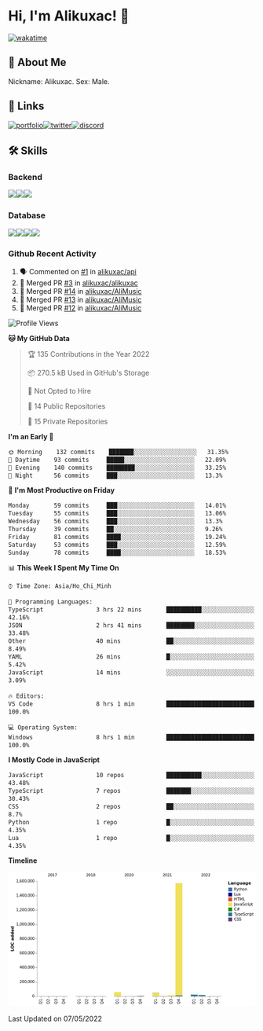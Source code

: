 # Hi, I'm Alikuxac! 👋
[![wakatime](https://wakatime.com/badge/user/f351a39f-05c3-4440-84c7-6444ba23d95e.svg)](https://wakatime.com/@alikuxac)
## 🚀 About Me
Nickname: Alikuxac.
Sex: Male.

## 🔗 Links
[![portfolio][portfolio-badge]][website-link][![twitter][twitter-badge]][twitter-link][![discord][discord-badge]][discord-link]

## 🛠 Skills
<!---### Frontend--->

### Backend
[![](https://img.shields.io/badge/C%23-239120?style=for-the-badge&logo=c-sharp&logoColor=white)]()[![](https://img.shields.io/badge/JavaScript-F7DF1E?style=for-the-badge&logo=javascript&logoColor=black)]()[![](https://img.shields.io/badge/TypeScript-007ACC?style=for-the-badge&logo=typescript&logoColor=white)]()
### Database
[![](https://img.shields.io/badge/MySQL-00000F?style=for-the-badge&logo=mysql&logoColor=white)]()[![](https://img.shields.io/badge/MongoDB-4EA94B?style=for-the-badge&logo=mongodb&logoColor=white)]()[![](https://img.shields.io/badge/PostgreSQL-316192?style=for-the-badge&logo=postgresql&logoColor=white)]()[![](https://img.shields.io/badge/Redis-D82C20?style=for-the-badge&logo=RedislogoColor=white)]()
<!---### Tools--->

<!---### Framework--->

### Github Recent Activity
<!--START_SECTION:activity-->
1. 🗣 Commented on [#1](https://github.com/alikuxac/api/issues/1) in [alikuxac/api](https://github.com/alikuxac/api)
2. 🎉 Merged PR [#3](https://github.com/alikuxac/alikuxac/pull/3) in [alikuxac/alikuxac](https://github.com/alikuxac/alikuxac)
3. 🎉 Merged PR [#14](https://github.com/alikuxac/AliMusic/pull/14) in [alikuxac/AliMusic](https://github.com/alikuxac/AliMusic)
4. 🎉 Merged PR [#13](https://github.com/alikuxac/AliMusic/pull/13) in [alikuxac/AliMusic](https://github.com/alikuxac/AliMusic)
5. 🎉 Merged PR [#12](https://github.com/alikuxac/AliMusic/pull/12) in [alikuxac/AliMusic](https://github.com/alikuxac/AliMusic)
<!--END_SECTION:activity-->

<!--START_SECTION:waka-->
![Profile Views](http://img.shields.io/badge/Profile%20Views-121-blue)

**🐱 My GitHub Data** 

> 🏆 135 Contributions in the Year 2022
 > 
> 📦 270.5 kB Used in GitHub's Storage 
 > 
> 🚫 Not Opted to Hire
 > 
> 📜 14 Public Repositories 
 > 
> 🔑 15 Private Repositories  
 > 
**I'm an Early 🐤** 

```text
🌞 Morning    132 commits    ███████░░░░░░░░░░░░░░░░░░   31.35% 
🌆 Daytime    93 commits     █████░░░░░░░░░░░░░░░░░░░░   22.09% 
🌃 Evening    140 commits    ████████░░░░░░░░░░░░░░░░░   33.25% 
🌙 Night      56 commits     ███░░░░░░░░░░░░░░░░░░░░░░   13.3%

```
📅 **I'm Most Productive on Friday** 

```text
Monday       59 commits     ███░░░░░░░░░░░░░░░░░░░░░░   14.01% 
Tuesday      55 commits     ███░░░░░░░░░░░░░░░░░░░░░░   13.06% 
Wednesday    56 commits     ███░░░░░░░░░░░░░░░░░░░░░░   13.3% 
Thursday     39 commits     ██░░░░░░░░░░░░░░░░░░░░░░░   9.26% 
Friday       81 commits     ████░░░░░░░░░░░░░░░░░░░░░   19.24% 
Saturday     53 commits     ███░░░░░░░░░░░░░░░░░░░░░░   12.59% 
Sunday       78 commits     ████░░░░░░░░░░░░░░░░░░░░░   18.53%

```


📊 **This Week I Spent My Time On** 

```text
⌚︎ Time Zone: Asia/Ho_Chi_Minh

💬 Programming Languages: 
TypeScript               3 hrs 22 mins       ██████████░░░░░░░░░░░░░░░   42.16% 
JSON                     2 hrs 41 mins       ████████░░░░░░░░░░░░░░░░░   33.48% 
Other                    40 mins             ██░░░░░░░░░░░░░░░░░░░░░░░   8.49% 
YAML                     26 mins             █░░░░░░░░░░░░░░░░░░░░░░░░   5.42% 
JavaScript               14 mins             ░░░░░░░░░░░░░░░░░░░░░░░░░   3.09%

🔥 Editors: 
VS Code                  8 hrs 1 min         █████████████████████████   100.0%

💻 Operating System: 
Windows                  8 hrs 1 min         █████████████████████████   100.0%

```

**I Mostly Code in JavaScript** 

```text
JavaScript               10 repos            ██████████░░░░░░░░░░░░░░░   43.48% 
TypeScript               7 repos             ███████░░░░░░░░░░░░░░░░░░   30.43% 
CSS                      2 repos             ██░░░░░░░░░░░░░░░░░░░░░░░   8.7% 
Python                   1 repo              █░░░░░░░░░░░░░░░░░░░░░░░░   4.35% 
Lua                      1 repo              █░░░░░░░░░░░░░░░░░░░░░░░░   4.35%

```


**Timeline**

![Chart not found](https://raw.githubusercontent.com/alikuxac/alikuxac/master/charts/bar_graph.png) 


 Last Updated on 07/05/2022
<!--END_SECTION:waka-->

<!--- Link definition --->
[website-link]: https://alikuxac.xyz/
[twitter-link]: https://twitter.com/alikuxac
[discord-link]: https://discord.gg/8yfv46W
[kofi-link]: https://ko-fi.com/alikuxac
[Facebook]: https://www.facebook.com/anikuxac

[Instagram]: https://www.instagram.com/alikuxac/

<!--- Badgee Imag --->
[portfolio-badge]: https://img.shields.io/badge/my_portfolio-000?style=for-the-badge&logo=ko-fi&logoColor=white
[twitter-badge]: https://img.shields.io/badge/twitter-1DA1F2?style=for-the-badge&logo=twitter&logoColor=white
[discord-badge]: https://img.shields.io/badge/Discord-7289DA?style=for-the-badge&logo=discord&logoColor=white
